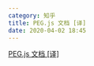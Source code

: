 ```yaml
---
category: 知乎
title: PEG.js 文档 [译]
date: 2020-04-02 18:45
---
```


[PEG.js 文档 [译]](https://zhuanlan.zhihu.com/p/123294460)
